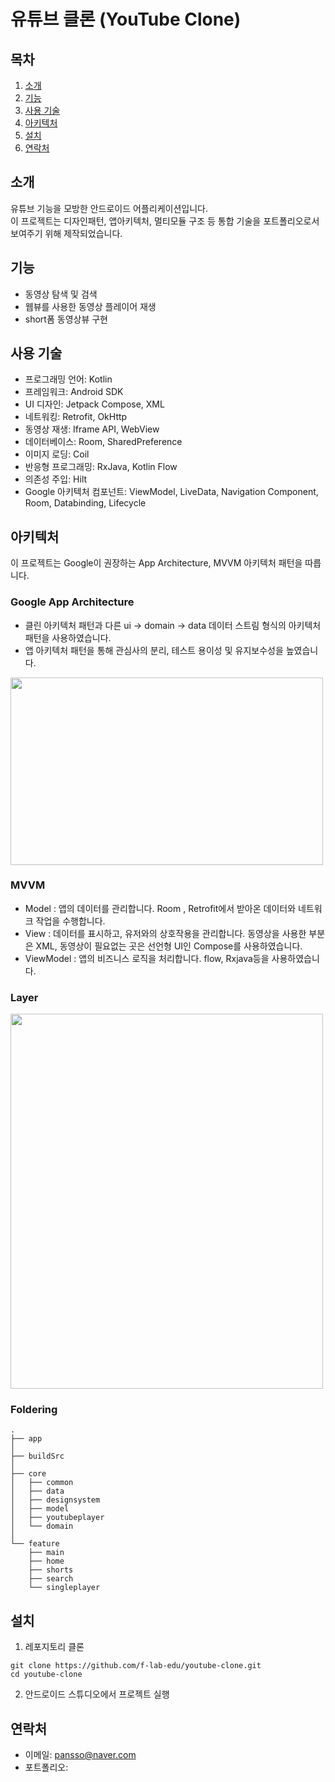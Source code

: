 # 유튜브 클론 (YouTube Clone)

<!-- 스크린샷 -->

## 목차
1. [소개](##소개)
2. [기능](##기능)
3. [사용 기술](##사용-기술)
4. [아키텍처](##아키텍처)
5. [설치](##설치)
6. [연락처](##연락처)

## 소개
유튜브 기능을 모방한 안드로이드 어플리케이션입니다.
<br>이 프로젝트는 디자인패턴, 앱아키텍처, 멀티모듈 구조 등 통합 기술을 포트폴리오로서 보여주기 위해 제작되었습니다.

## 기능
- 동영상 탐색 및 검색
- 웹뷰를 사용한 동영상 플레이어 재생
- short폼 동영상뷰 구현

## 사용 기술
- 프로그래밍 언어: Kotlin
- 프레임워크: Android SDK
- UI 디자인: Jetpack Compose, XML
- 네트워킹: Retrofit, OkHttp
- 동영상 재생: Iframe API, WebView
- 데이터베이스: Room, SharedPreference
- 이미지 로딩: Coil
- 반응형 프로그래밍: RxJava, Kotlin Flow
- 의존성 주입: Hilt
- Google 아키텍처 컴포넌트: ViewModel, LiveData, Navigation Component, Room, Databinding, Lifecycle

## 아키텍처
이 프로젝트는 Google이 권장하는 App Architecture, MVVM 아키텍처 패턴을 따릅니다.

### Google App Architecture
- 클린 아키텍처 패턴과 다른 ui -> domain -> data 데이터 스트림 형식의 아키텍처 패턴을 사용하였습니다.
- 앱 아키텍처 패턴을 통해 관심사의 분리, 테스트 용이성 및 유지보수성을 높였습니다.
<img src="https://github.com/f-lab-edu/youtube-clone/assets/65775701/d194e457-acfa-4978-8833-8b22ba2ef2ee" width="500px" height="300px"/>

### MVVM
- Model : 앱의 데이터를 관리합니다. Room , Retrofit에서 받아온 데이터와 네트워크 작업을 수행합니다.
- View : 데이터를 표시하고, 유저와의 상호작용을 관리합니다. 동영상을 사용한 부분은 XML, 동영상이 필요없는 곳은 선언형 UI인 Compose를 사용하였습니다.
- ViewModel : 앱의 비즈니스 로직을 처리합니다. flow, Rxjava등을 사용하였습니다.

### Layer
<img src="https://github.com/f-lab-edu/youtube-clone/assets/65775701/bfa5c623-a804-4042-8079-b70d3007362b" width="500px" height="600px"/>

### Foldering
```
.
├── app
│
├── buildSrc
│
├── core
│   ├── common
│   ├── data
│   ├── designsystem
│   ├── model
│   ├── youtubeplayer
│   └── domain
│
└── feature
    ├── main
    ├── home
    ├── shorts
    ├── search
    └── singleplayer
```

## 설치
1. 레포지토리 클론
```
git clone https://github.com/f-lab-edu/youtube-clone.git
cd youtube-clone
```
2. 안드로이드 스튜디오에서 프로젝트 실행

## 연락처
- 이메일: pansso@naver.com
- 포트폴리오: <!--포트폴리오 링크-->
